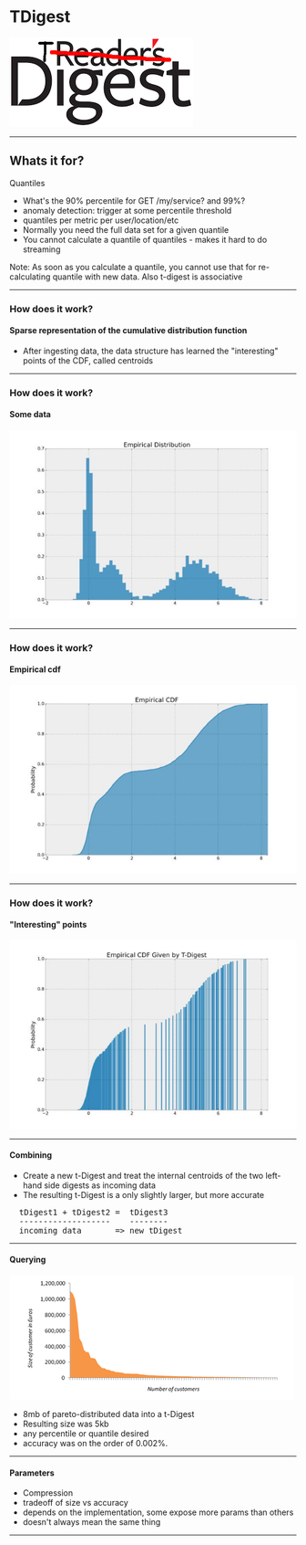 # TDigest

<img src="/img/tdigest.png" />

----

## Whats it for?

Quantiles

* What's the 90% percentile for GET /my/service? and 99%? <!-- .element: class="fragment" -->
* anomaly detection: trigger at some percentile threshold <!-- .element: class="fragment" -->
* quantiles per metric per user/location/etc <!-- .element: class="fragment" -->
* Normally you need the full data set for a given quantile <!-- .element: class="fragment" -->
 * You cannot calculate a quantile of quantiles - makes it hard to do streaming

Note: As soon as you calculate a quantile, you cannot use that for re-calculating quantile with new data. Also t-digest is associative

----


### How does it work?
#### Sparse representation of the cumulative distribution function

* After ingesting data, the data structure has learned the "interesting" points of the CDF, called centroids<!-- .element: class="fragment" -->

----


### How does it work?
#### Some data

<img src="/img/tdigest/distrib.png">

----


### How does it work?
#### Empirical cdf

<img src="/img/tdigest/emp_cdf.png">

----


### How does it work?
#### "Interesting" points

<img src="/img/tdigest/cdf_interest.png">

----


#### Combining

* Create a new t-Digest and treat the internal centroids of the two left-hand side digests as incoming data
* The resulting t-Digest is a only slightly larger, but more accurate

<pre>
  tDigest1 + tDigest2 =  tDigest3
  -------------------    --------
  incoming data       => new tDigest
</pre>


----

#### Querying

<img src="/img/tdigest/pareto.gif">

* 8mb of pareto-distributed data into a t-Digest
* Resulting size was 5kb<!-- .element: class="fragment" -->
 * any percentile or quantile desired
 * accuracy was on the order of 0.002%. 


----

#### Parameters

* Compression
 * tradeoff of size vs accuracy
 * depends on the implementation, some expose more params than others
 * doesn't always mean the same thing

---

